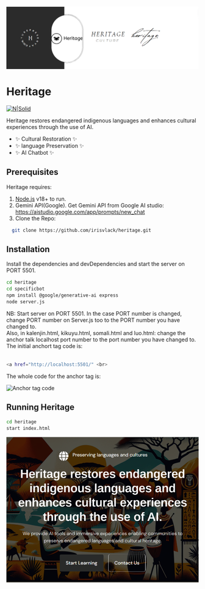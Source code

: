 ![Heritage Logo](/banner.png)

# Heritage


[![N|Solid](https://cldup.com/dTxpPi9lDf.thumb.png)](https://nodesource.com/products/nsolid)




Heritage restores endangered indigenous languages and enhances cultural experiences 
through the use of AI.

- ✨ Cultural Restoration ✨
- ✨ language Preservation ✨
- ✨ AI Chatbot ✨

## Prerequisites

Heritage requires:

 1. [Node.js](https://nodejs.org/) v18+ to run.<br>
 2. Gemini API(Google). Get Gemini API from Google AI studio: https://aistudio.google.com/app/prompts/new_chat<br>
3. Clone the Repo:
   
```sh
  git clone https://github.com/irisvlack/heritage.git 
 ```

## Installation
Install the dependencies and devDependencies and start the server on PORT 5501.

```sh
cd heritage
cd specificbot
npm install @google/generative-ai express
node server.js
```
NB: Start server on PORT 5501. In the case PORT number is changed, change PORT number on Server.js too to the PORT number you have changed to.<br>
Also, in kalenjin.html, kikuyu.html, somali.html and luo.html: change the anchor talk localhost port number to the port number you have changed to. The initial anchort tag code is: 

```sh

<a href="http://localhost:5501/" <br>

```

The whole code for the anchor tag is: 

![Anchor tag code](/code.png)

## Running Heritage

```sh
cd heritage
start index.html
```
![Heritage Logo](/heritage.png)
